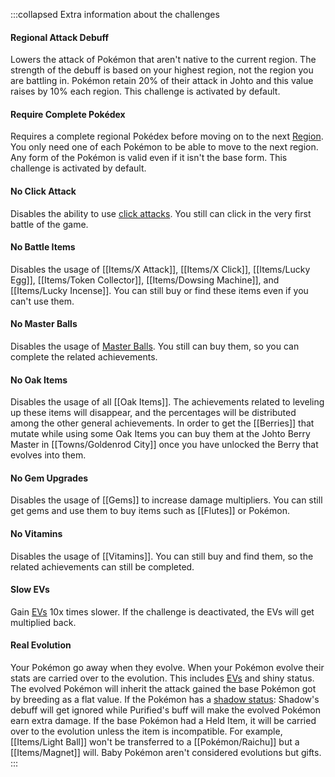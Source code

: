 :::collapsed Extra information about the challenges
#### Regional Attack Debuff
Lowers the attack of Pokémon that aren't native to the current region. The strength of the debuff is based on your highest region, not the region you are battling in. Pokémon retain 20% of their attack in Johto and this value raises by 10% each region. This challenge is activated by default.

#### Require Complete Pokédex
Requires a complete regional Pokédex before moving on to the next [Region](#!Regions). You only need one of each Pokémon to be able to move to the next region. Any form of the Pokémon is valid even if it isn't the base form. This challenge is activated by default.

#### No Click Attack
Disables the ability to use [click attacks](#!Click_Attack). You still can click in the very first battle of the game.

#### No Battle Items
Disables the usage of [[Items/X Attack]], [[Items/X Click]], [[Items/Lucky Egg]], [[Items/Token Collector]], [[Items/Dowsing Machine]], and [[Items/Lucky Incense]]. You can still buy or find these items even if you can't use them.

#### No Master Balls
Disables the usage of [Master Balls](#!Items/Master_Ball). You still can buy them, so you can complete the related achievements.

#### No Oak Items
Disables the usage of all [[Oak Items]]. The achievements related to leveling up these items will disappear, and the percentages will be distributed among the other general achievements. In order to get the [[Berries]] that mutate while using some Oak Items you can buy them at the Johto Berry Master in [[Towns/Goldenrod City]] once you have unlocked the Berry that evolves into them.

#### No Gem Upgrades
Disables the usage of [[Gems]] to increase damage multipliers. You can still get gems and use them to buy items such as [[Flutes]] or Pokémon.

#### No Vitamins
Disables the usage of [[Vitamins]]. You can still buy and find them, so the related achievements can still be completed.

#### Slow EVs
Gain [EVs](#!Pokérus) 10x times slower. If the challenge is deactivated, the EVs will get multiplied back.

#### Real Evolution
Your Pokémon go away when they evolve. When your Pokémon evolve their stats are carried over to the evolution. This includes [EVs](#!Pokérus) and shiny status. The evolved Pokémon will inherit the attack gained the base Pokémon got by breeding as a flat value. If the Pokémon has a [shadow status](#!Shadow_Pokémon): Shadow's debuff will get ignored while Purified's buff will make the evolved Pokémon earn extra damage. If the base Pokémon had a Held Item, it will be carried over to the evolution unless the item is incompatible. For example, [[Items/Light Ball]] won't be transferred to a [[Pokémon/Raichu]] but a [[Items/Magnet]] will. Baby Pokémon aren't considered evolutions but gifts.
:::